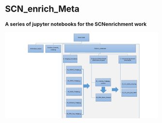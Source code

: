 
# SCN_enrich_Meta

### A series of jupyter notebooks for the SCNenrichment work



![workflow](/IPython_notebooks/Workflow.png)
